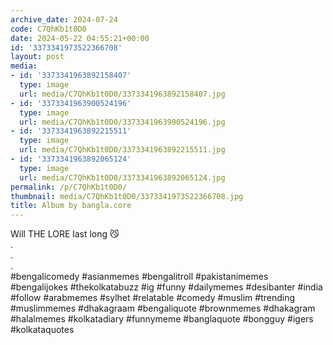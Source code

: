 ```yaml
---
archive_date: 2024-07-24
code: C7QhKb1t0D0
date: 2024-05-22 04:55:21+00:00
id: '3373341973522366708'
layout: post
media:
- id: '3373341963892158407'
  type: image
  url: media/C7QhKb1t0D0/3373341963892158407.jpg
- id: '3373341963900524196'
  type: image
  url: media/C7QhKb1t0D0/3373341963900524196.jpg
- id: '3373341963892215511'
  type: image
  url: media/C7QhKb1t0D0/3373341963892215511.jpg
- id: '3373341963892065124'
  type: image
  url: media/C7QhKb1t0D0/3373341963892065124.jpg
permalink: /p/C7QhKb1t0D0/
thumbnail: media/C7QhKb1t0D0/3373341973522366708.jpg
title: Album by bangla.core
---
```


Will THE LORE last long 😼  
.  
.  
.  
 #bengalicomedy #asianmemes #bengalitroll #pakistanimemes #bengalijokes #thekolkatabuzz #ig #funny #dailymemes #desibanter #india #follow #arabmemes #sylhet #relatable #comedy #muslim #trending #muslimmemes #dhakagraam #bengaliquote #brownmemes #dhakagram #halalmemes #kolkatadiary #funnymeme #banglaquote #bongguy #igers #kolkataquotes